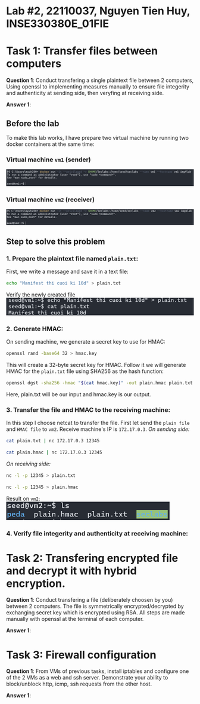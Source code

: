# Lab #2, 22110037, Nguyen Tien Huy, INSE330380E_01FIE
# Task 1: Transfer files between computers  
**Question 1**: 
Conduct transfering a single plaintext file between 2 computers, 
Using openssl to implementing measures manually to ensure file integerity and authenticity at sending side, 
then veryfing at receiving side. 

**Answer 1**:
## Before the lab
To make this lab works, I have prepare two virtual machine by running two docker containers at the same time:
### Virtual machine `vm1` (sender)
![VM1](images/vm1.png)
### Virtual machine `vm2` (receiver)
![VM2](images/vm2.png)

## Step to solve this problem
### 1. Prepare the plaintext file named `plain.txt`:
First, we write a message and save it in a text file:
```sh
echo "Manifest thi cuoi ki 10d" > plain.txt
```
Verify the newly created file
![plaintext](/images/plaintxt.png)
### 2. Generate HMAC:
On sending machine, we generate a secret key to use for HMAC:
```sh
openssl rand -base64 32 > hmac.key
```
This will create a 32-byte secret key for HMAC. Follow it we will generate HMAC for the `plain.txt` file using SHA256 as the hash function:
```sh
openssl dgst -sha256 -hmac "$(cat hmac.key)" -out plain.hmac plain.txt
```
Here, plain.txt will be our input and hmac.key is our output.
### 3. Transfer the file and HMAC to the receiving machine:
In this step I choose netcat to transfer the file. First let send the `plain file` and `HMAC file` to `vm2`. Receive machine's IP is `172.17.0.3`.
*On sending side:*
```sh
cat plain.txt | nc 172.17.0.3 12345
```
```sh
cat plain.hmac | nc 172.17.0.3 12345
```
*On receiving side:*
```sh
nc -l -p 12345 > plain.txt
```
```sh
nc -l -p 12345 > plain.hmac
```
Result on `vm2`:
![sendsuccess](/images/sendsuccess.png)
### 4. Verify file integerity and authenticity at receiving machine:

 
# Task 2: Transfering encrypted file and decrypt it with hybrid encryption. 
**Question 1**:
Conduct transfering a file (deliberately choosen by you) between 2 computers. 
The file is symmetrically encrypted/decrypted by exchanging secret key which is encrypted using RSA. 
All steps are made manually with openssl at the terminal of each computer.

**Answer 1**:


# Task 3: Firewall configuration
**Question 1**:
From VMs of previous tasks, install iptables and configure one of the 2 VMs as a web and ssh server. Demonstrate your ability to block/unblock http, icmp, ssh requests from the other host.

**Answer 1**:


